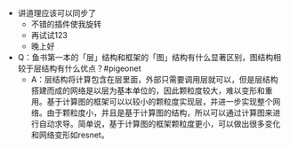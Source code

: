 - 讲道理应该可以同步了
	- 不错的插件使我旋转
	- 再试试123
	- 晚上好
- Q：鱼书第一本的「层」结构和框架的「图」结构有什么显著区别，图结构相较于层结构有什么优点？#pigeonet
	- A：层结构将计算包含在层里面，外部只需要调用层就可以，但是层结构搭建而成的网络是以层为基本单位的，因此颗粒度较大，难以变形和重用。基于计算图的框架可以以较小的颗粒度实现层，并进一步实现整个网络。由于颗粒度小，并且是基于计算图的结构，所以可以通过计算图来进行自动求导。简单说，基于计算图的框架颗粒度更小，可以做出很多变化和网络变形如resnet。